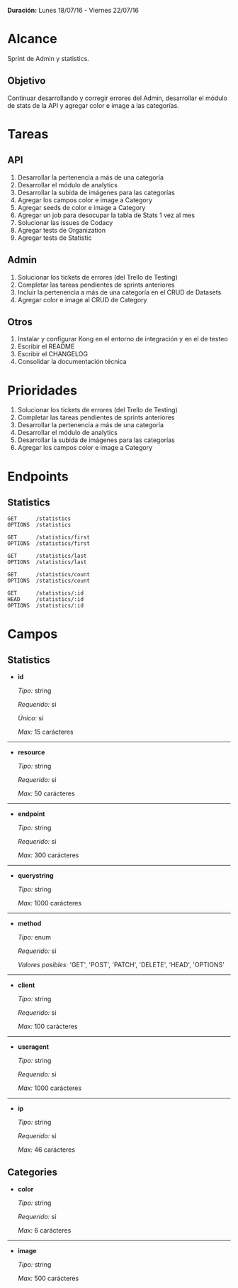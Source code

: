 **Duración:** Lunes 18/07/16 - Viernes 22/07/16

# Alcance
Sprint de Admin y statistics.

## Objetivo
Continuar desarrollando y corregir errores del Admin, desarrollar el módulo de stats de la API y agregar color e image a las categorías.

# Tareas

## API

1. Desarrollar la pertenencia a más de una categoría
2. Desarrollar el módulo de analytics
3. Desarrollar la subida de imágenes para las categorías
4. Agregar los campos color e image a Category
5. Agregar seeds de color e image a Category
6. Agregar un job para desocupar la tabla de Stats 1 vez al mes
7. Solucionar las issues de Codacy
8. Agregar tests de Organization
9. Agregar tests de Statistic

## Admin
1. Solucionar los tickets de errores (del Trello de Testing)
2. Completar las tareas pendientes de sprints anteriores
3. Incluir la pertenencia a más de una categoría en el CRUD de Datasets
4. Agregar color e image al CRUD de Category

## Otros
1. Instalar y configurar Kong en el entorno de integración y en el de testeo
2. Escribir el README
3. Escribir el CHANGELOG
4. Consolidar la documentación técnica

# Prioridades

1. Solucionar los tickets de errores (del Trello de Testing)
2. Completar las tareas pendientes de sprints anteriores
3. Desarrollar la pertenencia a más de una categoría
4. Desarrollar el módulo de analytics
5. Desarrollar la subida de imágenes para las categorías
6. Agregar los campos color e image a Category

# Endpoints

## Statistics
```
GET      /statistics
OPTIONS  /statistics

GET      /statistics/first
OPTIONS  /statistics/first

GET      /statistics/last
OPTIONS  /statistics/last

GET      /statistics/count
OPTIONS  /statistics/count

GET      /statistics/:id
HEAD     /statistics/:id
OPTIONS  /statistics/:id
```

# Campos

## Statistics

- **id**

    *Tipo:* string

    *Requerido:* sí

    *Único:* sí

    *Max:* 15 carácteres

---

- **resource**

    *Tipo:* string

    *Requerido:* sí

    *Max:* 50 carácteres

---

- **endpoint**

    *Tipo:* string

    *Requerido:* sí

    *Max:* 300 carácteres

---

- **querystring**

    *Tipo:* string

    *Max:* 1000 carácteres

---

- **method**

    *Tipo:* enum

    *Requerido:* sí

    *Valores posibles:* 'GET', 'POST', 'PATCH', 'DELETE', 'HEAD', 'OPTIONS'

---

- **client**

    *Tipo:* string

    *Requerido:* sí

    *Max:* 100 carácteres

---

- **useragent**

    *Tipo:* string

    *Requerido:* sí

    *Max:* 1000 carácteres

---

- **ip**

    *Tipo:* string

    *Requerido:* sí

    *Max:* 46 carácteres

## Categories

- **color**

    *Tipo:* string

    *Requerido:* sí

    *Max:* 6 carácteres

---

- **image**

    *Tipo:* string

    *Max:* 500 carácteres